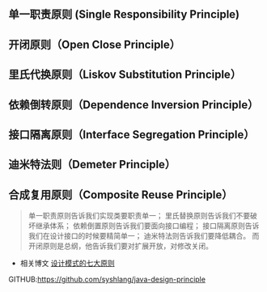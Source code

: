 
## 单一职责原则 (Single Responsibility Principle)

## 开闭原则（Open Close Principle）

## 里氏代换原则（Liskov Substitution Principle）

## 依赖倒转原则（Dependence Inversion Principle）

## 接口隔离原则（Interface Segregation Principle）

## 迪米特法则（Demeter Principle）

## 合成复用原则（Composite Reuse Principle）


> 单一职责原则告诉我们实现类要职责单一；
里氏替换原则告诉我们不要破坏继承体系；
依赖倒置原则告诉我们要面向接口编程；
接口隔离原则告诉我们在设计接口的时候要精简单一；
迪米特法则告诉我们要降低耦合。
而开闭原则是总纲，他告诉我们要对扩展开放，对修改关闭。

- 相关博文
 [设计模式的七大原则](https://syshlang.com/categories/java/%E8%AE%BE%E8%AE%A1%E5%8E%9F%E5%88%99/)
 
 GITHUB:https://github.com/syshlang/java-design-principle



